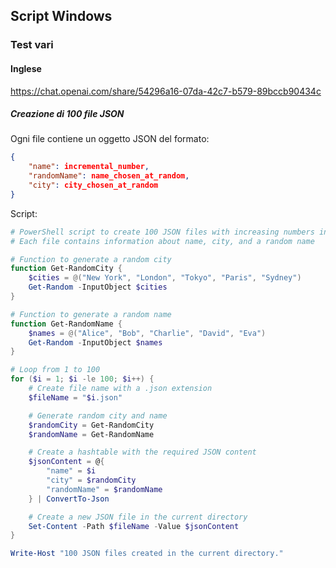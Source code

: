 ## Script Windows
### Test vari
#### Inglese
https://chat.openai.com/share/54296a16-07da-42c7-b579-89bccb90434c
##### Creazione di 100 file JSON
Ogni file contiene un oggetto JSON del formato:
```JSON
{
	"name": incremental_number,
	"randomName": name_chosen_at_random,
	"city": city_chosen_at_random 
}
```

Script:
```Powershell
# PowerShell script to create 100 JSON files with increasing numbers in the current directory
# Each file contains information about name, city, and a random name

# Function to generate a random city
function Get-RandomCity {
    $cities = @("New York", "London", "Tokyo", "Paris", "Sydney")
    Get-Random -InputObject $cities
}

# Function to generate a random name
function Get-RandomName {
    $names = @("Alice", "Bob", "Charlie", "David", "Eva")
    Get-Random -InputObject $names
}

# Loop from 1 to 100
for ($i = 1; $i -le 100; $i++) {
    # Create file name with a .json extension
    $fileName = "$i.json"

    # Generate random city and name
    $randomCity = Get-RandomCity
    $randomName = Get-RandomName

    # Create a hashtable with the required JSON content
    $jsonContent = @{
        "name" = $i
        "city" = $randomCity
        "randomName" = $randomName
    } | ConvertTo-Json

    # Create a new JSON file in the current directory
    Set-Content -Path $fileName -Value $jsonContent
}

Write-Host "100 JSON files created in the current directory."
```

